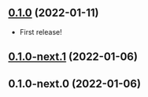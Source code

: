 ## [0.1.0](https://github.com/dungsil/nuxt3-content/compare/0.1.0-next.1...0.1.0) (2022-01-11)
 - First release! 

## [0.1.0-next.1](https://github.com/dungsil/nuxt-articles/compare/0.1.0-next.0...0.1.0-next.1) (2022-01-06)
## 0.1.0-next.0 (2022-01-06)

